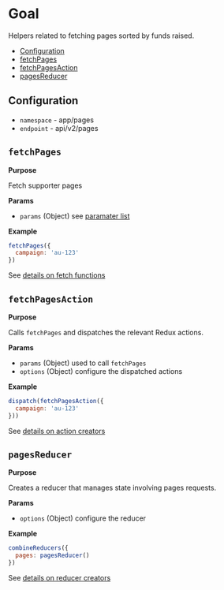 # Goal

Helpers related to fetching pages sorted by funds raised.

- [Configuration](#configuration)
- [fetchPages](#fetchpages)
- [fetchPagesAction](#fetchpagesaction)
- [pagesReducer](#pagesreducer)

## Configuration

- `namespace` - app/pages
- `endpoint` - api/v2/pages

## `fetchPages`

**Purpose**

Fetch supporter pages

**Params**

- `params` (Object) see [paramater list](../readme.md#availableparameters)

**Example**

```javascript
fetchPages({
  campaign: 'au-123'
})
```

See [details on fetch functions](../readme.md#1-fetchresource)

## `fetchPagesAction`

**Purpose**

Calls `fetchPages` and dispatches the relevant Redux actions.

**Params**

- `params` (Object) used to call `fetchPages`
- `options` (Object) configure the dispatched actions

**Example**

```javascript
dispatch(fetchPagesAction({
  campaign: 'au-123'
}))
```

See [details on action creators](../readme.md#2-fetchresourceaction)

## `pagesReducer`

**Purpose**

Creates a reducer that manages state involving pages requests.

**Params**

- `options` (Object) configure the reducer

**Example**

```javascript
combineReducers({
  pages: pagesReducer()
})
```

See [details on reducer creators](../readme.md#3-resourcereducer)
